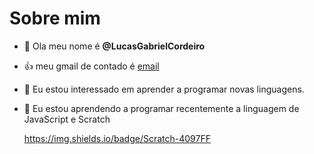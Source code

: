 # Sobre mim
- 👋 Ola meu nome é **@LucasGabrielCordeiro**
- :+1: meu gmail de contado é [email](lucas.gabriel.cordeiro@escola.pr.gov.br)
- 👀 Eu estou interessado em aprender a programar novas linguagens.
- 🌱 Eu estou aprendendo a programar recentemente a linguagem de JavaScript e Scratch

  https://img.shields.io/badge/Scratch-4097FF

